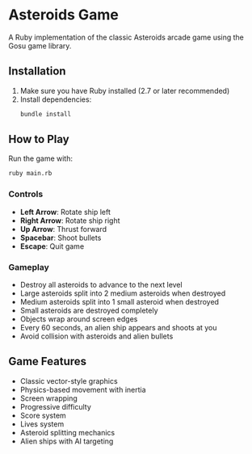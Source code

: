 # Asteroids Game

A Ruby implementation of the classic Asteroids arcade game using the Gosu game library.

## Installation

1. Make sure you have Ruby installed (2.7 or later recommended)
2. Install dependencies:
   ```bash
   bundle install
   ```

## How to Play

Run the game with:
```bash
ruby main.rb
```

### Controls

- **Left Arrow**: Rotate ship left
- **Right Arrow**: Rotate ship right
- **Up Arrow**: Thrust forward
- **Spacebar**: Shoot bullets
- **Escape**: Quit game

### Gameplay

- Destroy all asteroids to advance to the next level
- Large asteroids split into 2 medium asteroids when destroyed
- Medium asteroids split into 1 small asteroid when destroyed
- Small asteroids are destroyed completely
- Objects wrap around screen edges
- Every 60 seconds, an alien ship appears and shoots at you
- Avoid collision with asteroids and alien bullets

## Game Features

- Classic vector-style graphics
- Physics-based movement with inertia
- Screen wrapping
- Progressive difficulty
- Score system
- Lives system
- Asteroid splitting mechanics
- Alien ships with AI targeting
